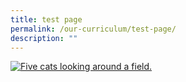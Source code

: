 ```yaml
---
title: test page
permalink: /our-curriculum/test-page/
description: ""
---
```

<a target="_blank" href="https://en.wikipedia.org/wiki/Cat"><img src="https://cdn.freecodecamp.org/curriculum/cat-photo-app/cats.jpg" alt="Five cats looking around a field."/></a>